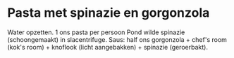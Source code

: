# Pasta met spinazie en gorgonzola
Water opzetten.
1 ons pasta per persoon 
Pond wilde spinazie (schoongemaakt) in slacentrifuge.
Saus: half ons gorgonzola + chef's room (kok's room) + knoflook (licht aangebakken) + spinazie (geroerbakt).
